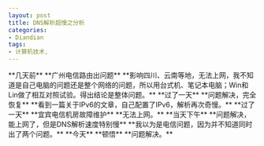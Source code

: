 ```yaml
---
layout: post
title: DNS解析超慢之分析
categories:
- Diandian
tags:
- 计算机技术, 
---
```

\*\*几天前\*\* \*\*广州电信路由出问题\*\* \*\*影响四川、云南等地，无法上网，我不知道是自己电脑的问题还是整个网络的问题，所以用台式机、笔记本电脑；Win和Lin做了相互对照试验。得出结论是整体问题。\*\* \*\*过了一天\*\* \*\*问题解决，完全恢复\*\* \*\*看到一篇关于IPv6的文章，自己配置了IPv6，解析再次奇慢。\*\* \*\*过了一天\*\* \*\*宜宾电信机房故障维护\*\* \*\*无法上网。\*\* \*\*当天下午\*\* \*\*问题解决，能上网了，但是DNS解析速度特别慢\*\* \*\*我以为是电信问题，因为并不知道同时出了两个问题。\*\* \*\*今天\*\* \*\*顿悟\*\* \*\*问题解决。\*\*